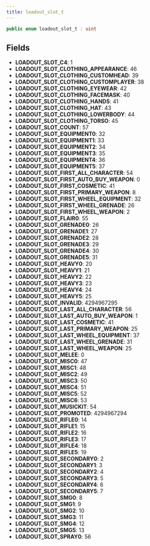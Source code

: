 ```yaml
---
title: loadout_slot_t
---
```


```csharp
public enum loadout_slot_t : uint
```

## Fields

- **LOADOUT_SLOT_C4**: 1
- **LOADOUT_SLOT_CLOTHING_APPEARANCE**: 46
- **LOADOUT_SLOT_CLOTHING_CUSTOMHEAD**: 39
- **LOADOUT_SLOT_CLOTHING_CUSTOMPLAYER**: 38
- **LOADOUT_SLOT_CLOTHING_EYEWEAR**: 42
- **LOADOUT_SLOT_CLOTHING_FACEMASK**: 40
- **LOADOUT_SLOT_CLOTHING_HANDS**: 41
- **LOADOUT_SLOT_CLOTHING_HAT**: 43
- **LOADOUT_SLOT_CLOTHING_LOWERBODY**: 44
- **LOADOUT_SLOT_CLOTHING_TORSO**: 45
- **LOADOUT_SLOT_COUNT**: 57
- **LOADOUT_SLOT_EQUIPMENT0**: 32
- **LOADOUT_SLOT_EQUIPMENT1**: 33
- **LOADOUT_SLOT_EQUIPMENT2**: 34
- **LOADOUT_SLOT_EQUIPMENT3**: 35
- **LOADOUT_SLOT_EQUIPMENT4**: 36
- **LOADOUT_SLOT_EQUIPMENT5**: 37
- **LOADOUT_SLOT_FIRST_ALL_CHARACTER**: 54
- **LOADOUT_SLOT_FIRST_AUTO_BUY_WEAPON**: 0
- **LOADOUT_SLOT_FIRST_COSMETIC**: 41
- **LOADOUT_SLOT_FIRST_PRIMARY_WEAPON**: 8
- **LOADOUT_SLOT_FIRST_WHEEL_EQUIPMENT**: 32
- **LOADOUT_SLOT_FIRST_WHEEL_GRENADE**: 26
- **LOADOUT_SLOT_FIRST_WHEEL_WEAPON**: 2
- **LOADOUT_SLOT_FLAIR0**: 55
- **LOADOUT_SLOT_GRENADE0**: 26
- **LOADOUT_SLOT_GRENADE1**: 27
- **LOADOUT_SLOT_GRENADE2**: 28
- **LOADOUT_SLOT_GRENADE3**: 29
- **LOADOUT_SLOT_GRENADE4**: 30
- **LOADOUT_SLOT_GRENADE5**: 31
- **LOADOUT_SLOT_HEAVY0**: 20
- **LOADOUT_SLOT_HEAVY1**: 21
- **LOADOUT_SLOT_HEAVY2**: 22
- **LOADOUT_SLOT_HEAVY3**: 23
- **LOADOUT_SLOT_HEAVY4**: 24
- **LOADOUT_SLOT_HEAVY5**: 25
- **LOADOUT_SLOT_INVALID**: 4294967295
- **LOADOUT_SLOT_LAST_ALL_CHARACTER**: 56
- **LOADOUT_SLOT_LAST_AUTO_BUY_WEAPON**: 1
- **LOADOUT_SLOT_LAST_COSMETIC**: 41
- **LOADOUT_SLOT_LAST_PRIMARY_WEAPON**: 25
- **LOADOUT_SLOT_LAST_WHEEL_EQUIPMENT**: 37
- **LOADOUT_SLOT_LAST_WHEEL_GRENADE**: 31
- **LOADOUT_SLOT_LAST_WHEEL_WEAPON**: 25
- **LOADOUT_SLOT_MELEE**: 0
- **LOADOUT_SLOT_MISC0**: 47
- **LOADOUT_SLOT_MISC1**: 48
- **LOADOUT_SLOT_MISC2**: 49
- **LOADOUT_SLOT_MISC3**: 50
- **LOADOUT_SLOT_MISC4**: 51
- **LOADOUT_SLOT_MISC5**: 52
- **LOADOUT_SLOT_MISC6**: 53
- **LOADOUT_SLOT_MUSICKIT**: 54
- **LOADOUT_SLOT_PROMOTED**: 4294967294
- **LOADOUT_SLOT_RIFLE0**: 14
- **LOADOUT_SLOT_RIFLE1**: 15
- **LOADOUT_SLOT_RIFLE2**: 16
- **LOADOUT_SLOT_RIFLE3**: 17
- **LOADOUT_SLOT_RIFLE4**: 18
- **LOADOUT_SLOT_RIFLE5**: 19
- **LOADOUT_SLOT_SECONDARY0**: 2
- **LOADOUT_SLOT_SECONDARY1**: 3
- **LOADOUT_SLOT_SECONDARY2**: 4
- **LOADOUT_SLOT_SECONDARY3**: 5
- **LOADOUT_SLOT_SECONDARY4**: 6
- **LOADOUT_SLOT_SECONDARY5**: 7
- **LOADOUT_SLOT_SMG0**: 8
- **LOADOUT_SLOT_SMG1**: 9
- **LOADOUT_SLOT_SMG2**: 10
- **LOADOUT_SLOT_SMG3**: 11
- **LOADOUT_SLOT_SMG4**: 12
- **LOADOUT_SLOT_SMG5**: 13
- **LOADOUT_SLOT_SPRAY0**: 56

